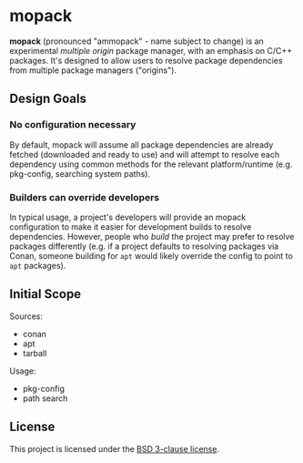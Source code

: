 # mopack

**mopack** (pronounced "ammopack" - name subject to change) is an experimental
*multiple origin* package manager, with an emphasis on C/C++ packages. It's
designed to allow users to resolve package dependencies from multiple package
managers ("origins").

## Design Goals

### No configuration necessary

By default, mopack will assume all package dependencies are already fetched
(downloaded and ready to use) and will attempt to resolve each dependency using
common methods for the relevant platform/runtime (e.g. pkg-config, searching
system paths).

### Builders can override developers

In typical usage, a project's developers will provide an mopack configuration to
make it easier for development builds to resolve dependencies. However, people
who *build* the project may prefer to resolve packages differently (e.g. if a
project defaults to resolving packages via Conan, someone building for `apt`
would likely override the config to point to `apt` packages).

## Initial Scope

Sources:
* conan
* apt
* tarball

Usage:
* pkg-config
* path search

## License

This project is licensed under the [BSD 3-clause license](LICENSE).

